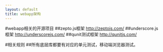 ```yaml
---
layout: default
title: webapp架构
---
```


#webapp相关的开源项目
##zepto.js框架
http://zeptojs.com/
##underscore.js框架
http://underscorejs.com/
##qunit测试框架
http://qunitjs.com/


#相关规则
##所有底层库都要有对应的单元测试，移动端浏览器测试。


